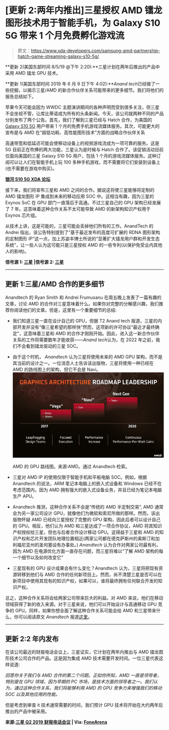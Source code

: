 # [更新 2:两年内推出]三星授权 AMD 镭龙图形技术用于智能手机，为 Galaxy S10 5G 带来 1 个月免费孵化游戏流

> 原文：<https://www.xda-developers.com/samsung-amd-partnership-hatch-game-streaming-galaxy-s10-5g/>

**更新 2(美国东部时间 8/5/19 @下午 2:20):**三星计划在两年后推出的产品中采用 AMD 镭龙 GPU 技术。

**更新 1(美国东部时间 2019 年 6 月 9 日下午 4:02):***Anand tech*已经做了一些挖掘，以揭示三星/AMD 的新合作伙伴关系可能带来的更多细节。我们将他们的报告总结如下。

苹果今天可能会因为 WWDC 主题演讲期间的各种声明而受到很多关注，但三星不会坐视不管，让库比蒂诺成为所有的头条新闻。今天，该公司就两种不同的产品分别发布了两个公告。首先，我们了解到三星已经与 Hatch 合作，为美国的 [Galaxy S10 5G](https://www.xda-developers.com/lg-v50-thinqs-korean-launch-delayed-5g/) 用户带来 1 个月的免费手机游戏流媒体服务。其次，可能更大的宣布是与 AMD 在“超低功耗、高性能图形技术”方面的战略合作伙伴关系

高速带宽和低延迟可能会使移动设备上的视频游戏流成为一项可靠的服务。这是 5G 目前正在吹捧的两大功能，三星认为是时候与 Hatch 合作了。该促销活动目前仅面向美国的三星 Galaxy S10 5G 用户，包括 1 个月的游戏流媒体服务。这种订阅可以让人们在智能手机上玩 100 多种手机游戏，而不需要将它们安装到设备上(也不需要在游戏中购买)。

**[银河 S10 5G XDA 论坛](https://forum.xda-developers.com/galaxy-s10-5g)**

接下来，我们将宣布三星和 AMD 之间的合作。据说这将使三星能够将定制的 AMD 镭龙图形 IP 集成到未来的移动应用 SOC 中。这相当有趣，因为三星的 Exynos SoC 在 GPU 部门一直落后于高通。不过三星自己的 GPU 架构已经发展了 7 年。这意味着这种合作关系不太可能导致 AMD 的新架构知识产权用于 Exynos 芯片组。

从技术上讲，这是可能的，三星可能会丢掉他们所有的工作。AnandTech 的 Andrei 指出，该公告特别提到了“基于最近发布的高度可扩展的 RDNA 图形架构的定制图形 IP”这一点，加上苏姿丰博士所说的“显著扩大镭龙用户群和开发生态系统”，让一些人认为这可能只是三星授权 AMD 的一些专利(以保护免受业内其他人的影响)。

**信号源 1: [三星](https://news.samsung.com/global/amd-and-samsung-announce-strategic-partnership-in-ultra-low-power-high-performance-graphics-technologies) |信号源 2: [三星](https://news.samsung.com/us/hatch-samsung-team-hyperfast-5g-gaming-us/)**

* * *

## 更新 1:三星/AMD 合作的更多细节

Anandtech 的 Ryan Smith 和 Andrei Frumusanu 在周五晚上发表了一篇有趣的文章，讨论 AMD 的合作对三星意味着什么。如果你对完整的分解感兴趣，我们推荐你阅读他们的文章。但是，这里有一个重要细节的总结:

*   我们知道三星一直在设计自己的 GPU，但据 T2 Anand tech 报道，三星的内部开发并没有“像三星希望的那样快”然而，这项新的许可协议“最近才最终确定”，这意味着三星和 AMD 的合作才刚刚开始。因此，进入这一新合作伙伴关系的工作将需要数年才能收获——*Anand tech*认为，在 2022 年之前，我们不会看到镭龙驱动的三星 SOC。
*   由于这个时机， *Anandtech* 认为三星将使用未来的 AMD GPU 架构，而不是其当前的设计之一。一位消息人士告诉该出版物，三星将使用一种已经在 AMD 的路线图上的架构，但它不会是 Navi。<picture>![](img/cfda8c8cf3d24f52482d1355baf7f898.png)</picture>

    AMD 的 GPU 路线图。来源:AMD。通过 Anandtech 检索。

*   三星对 AMD IP 的使用仅限于智能手机和平板电脑 SOC。例如，根据 Anandtech 的说法，ARM 笔记本电脑上的嵌入式设备和 Windows 已经不在考虑范围内，因为 AMD 拥有强大的嵌入式设备业务，并且已经为笔记本电脑生产 APU。
*   Anandtech 推测，这种合作关系不会是“传统的 AMD 半定制交易”, AMD 通常会为另一家公司设计 GPU，就像他们为微软和索尼所做的那样。然而，该出版物怀疑 AMD 已经向三星授权了完整的 GPU 架构，因此后者可以设计自己的 GPU。相反，他们认为 AMD 和三星达成了一项合作协议，AMD 将其知识产权授权给三星，但也与后者合作设计移动 GPU。这得益于三星和 AMD 的知识产权和芯片开发团队地理位置相近(两家公司都在德克萨斯州的奥斯汀和加利福尼亚州的圣何塞设有办事处。) *Anandtech* 认为合作对两家公司最有利，因为 AMD 在电源优化方面一直存在问题，而三星将难以“了解 AMD 架构的每一个细节以及如何改变它”
*   三星现有的 GPU 设计成果会有什么变化？Anandtech 认为，三星将把现有资源转移到他们与 AMD 合作的任何新项目上。然而，尚不清楚三星是否可以在新项目中使用其现有的知识产权，如果可以，谁将最终拥有任何联合开发的知识产权。

总之，这种合作关系将会给两家公司带来巨大的利益。对 AMD 来说，他们在移动领域获得了新的收入来源。对于三星来说，他们可以开始设计与高通移动 GPU 竞争的 GPU。同样，如果你想全面了解这种合作关系可能会给 AMD 和三星带来什么，你可以阅读原文 *Anandtech* 报道[这里](https://www.anandtech.com/show/14492/samsung-amds-gpu-licensing-an-interesting-collaboration)。

* * *

## 更新 2:2 年内发布

在该公司最近的财报电话会议上，三星证实，它计划在两年内推出与 AMD 镭龙图形技术公司合作的产品。这是因为集成 AMD 技术需要开发时间。一位三星代表这样说道:

*回答你关于我们与 AMD 合作的第二个问题。正如你所知，AMD 一直是领导者，特别是在 GPU 领域，因为早期的 PC 市场，是技术方面的领导者之一。我们认为，通过这种合作关系，我们将能够利用 AMD 的 GPU 竞争力来增强我们的移动 SOC 以及其他应用的性能。*

但是考虑到审查 it 技术通常需要的时间，我们预计 GPU 技术将开始在大约两年后推出的产品中被采用。

**来源:[三星 Q2 2019 财报电话会议](https://seekingalpha.com/article/4279337-samsung-electronics-co-ltd-ssnlf-q2-2019-results-earnings-call-transcript?part=single) | Via: [FoneArena](https://www.fonearena.com/blog/288379/samsung-exynos-amd-radeon-graphics-2021.html)**